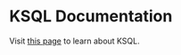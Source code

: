 # KSQL Documentation

Visit [this page](https://docs.confluent.io/current/ksql/docs/index.html) to learn about KSQL.

